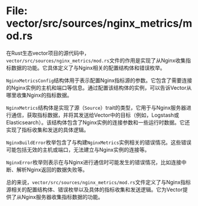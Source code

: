 # File: vector/src/sources/nginx_metrics/mod.rs

在Rust生态vector项目的源代码中，`vector/src/sources/nginx_metrics/mod.rs`文件的作用是实现了从Nginx收集指标数据的功能。它具体定义了与Nginx相关的配置结构体和错误枚举。

`NginxMetricsConfig`结构体用于表示配置Nginx指标源的参数。它包含了需要连接的Nginx实例的主机和端口等信息。通过配置该结构体的实例，可以告诉Vector从哪里收集Nginx的指标数据。

`NginxMetrics`结构体是实现了源（`Source`）trait的类型，它用于与Nginx服务器进行通信，获取指标数据，并将其发送给Vector中的目标（例如，Logstash或Elasticsearch）。该结构体包含了Nginx实例的连接参数和一些运行时数据。它还实现了指标收集和发送的具体逻辑。

`NginxBuildError`枚举包含了与构建`NginxMetrics`实例相关的错误情况。这些错误可能包括无效的主机或端口，无法建立与Nginx实例的连接等。

`NginxError`枚举则表示在与Nginx进行通信时可能发生的错误情况，比如连接中断、解析Nginx返回的数据失败等。

总的来说，`vector/src/sources/nginx_metrics/mod.rs`文件定义了与Nginx指标源相关的配置结构体、错误枚举以及具体的指标收集和发送逻辑。它为Vector提供了从Nginx服务器收集指标数据的功能。

